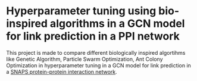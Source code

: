 # Hyperparameter tuning using bio-inspired algorithms in a GCN model for link prediction in a PPI network 

This project is made to compare different biologically inspired algortihms like Genetic Algorithm, Particle Swarm Optimization, Ant Colony Optimization in hyperparameter tuning in a GCN model for link prediction in a <a href="https://snap.stanford.edu/biodata/datasets/10000/10000-PP-Pathways.html">SNAPS protein-protein interaction network</a>. 
